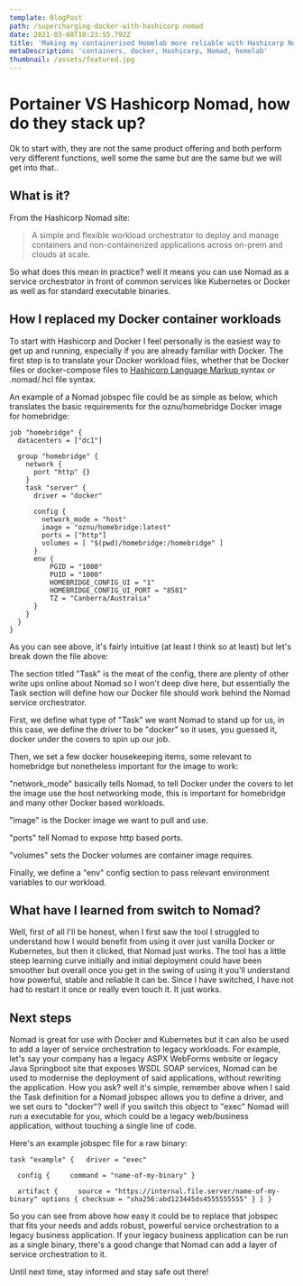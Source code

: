 ```yaml
---
template: BlogPost
path: /supercharging-docker-with-hashicorp nomad
date: 2021-03-08T10:23:55.792Z
title: 'Making my containerised Homelab more reliable with Hashicorp Nomad '
metaDescription: 'containers, docker, Hashicorp, Nomad, homelab'
thumbnail: /assets/featured.jpg
---
```

# Portainer VS Hashicorp Nomad, how do they stack up?

Ok to start with, they are not the same product offering and both perform very different functions, well some the same but are the same but we will get into that..

## What is it?

From the Hashicorp Nomad site:

> A simple and flexible workload orchestrator to deploy and manage containers and non-containerized applications across on-prem and clouds at scale.

So what does this mean in practice? well it means you can use Nomad as a service orchestrator in front of common services like Kubernetes or Docker as well as for standard executable binaries.

## How I replaced my Docker container workloads

To start with Hashicorp and Docker I feel personally is the easiest way to get up and running, especially if you are already familiar with Docker. The first step is to translate your Docker workload files, whether that be Docker files or docker-compose files to [Hashicorp Language Markup ](https://www.nomadproject.io/docs/job-specification)syntax or .nomad/.hcl file syntax.

An example of a Nomad jobspec file could be as simple as below, which translates the basic requirements for the oznu/homebridge Docker image for homebridge:

```
job "homebridge" {
  datacenters = ["dc1"]

  group "homebridge" {
    network {
      port "http" {}
    }  
    task "server" {
      driver = "docker"

      config {
        network_mode = "host"
        image = "oznu/homebridge:latest"
        ports = ["http"]
        volumes = [ "$(pwd)/homebridge:/homebridge" ]
      }
      env {
          PGID = "1000"
          PUID = "1000"
          HOMEBRIDGE_CONFIG_UI = "1"
          HOMEBRIDGE_CONFIG_UI_PORT = "8581"
          TZ = "Canberra/Australia"
      }
    }
  }
}
```

As you can see above, it's fairly intuitive (at least I think so at least) but let's break down the file above:

The section titled "Task" is the meat of the config, there are plenty of other write ups online about Nomad so I won't deep dive here, but essentially the Task section will define how our Docker file should work behind the Nomad service orchestrator.

First, we define what type of "Task" we want Nomad to stand up for us, in this case, we define the driver to be "docker" so it uses, you guessed it, docker under the covers to spin up our job.

Then, we set a few docker housekeeping items, some relevant to homebridge but nonetheless important for the image to work:

"network_mode" basically tells Nomad, to tell Docker under the covers to let the image use the host networking mode, this is important for homebridge and many other Docker based workloads.

"image" is the Docker image we want to pull and use.

"ports" tell Nomad to expose http based ports.

"volumes" sets the Docker volumes are container image requires.

Finally, we define a "env" config section to pass relevant environment variables to our workload.

## What have I learned from switch to Nomad?

Well, first of all I'll be honest, when I first saw the tool I struggled to understand how I would benefit from using it over just vanilla Docker or Kubernetes, but then it clicked, that Nomad just works. The tool has a little steep learning curve initially and initial deployment could have been smoother but overall once you get in the swing of using it you'll understand how powerful, stable and reliable it can be. Since I have switched, I have not had to restart it once or really even touch it. It just works. 

## Next steps

Nomad is great for use with Docker and Kubernetes but it can also be used to add a layer of service orchestration to legacy workloads. For example, let's say your company has a legacy ASPX WebForms website or legacy Java Springboot site that exposes WSDL SOAP services, Nomad can be used to modernise the deployment of said applications, without rewriting the application. How you ask? well it's simple, remember above when I said the Task definition for a Nomad jobspec allows you to define a driver, and we set ours to "docker"? well if you switch this object to "exec" Nomad will run a executable for you, which could be a legacy web/business application, without touching a single line of code.

Here's an example jobspec file for a raw binary:

`task "example" {   driver = "exec"`

`  config {     command = "name-of-my-binary"
  }`

`  artifact {     source = "https://internal.file.server/name-of-my-binary"
    options {
      checksum = "sha256:abd123445ds4555555555"
    }
  }
}`

So you can see from above how easy it could be to replace that jobspec that fits your needs and adds robust, powerful service orchestration to a legacy business application. If your legacy business application can be run as a single binary, there's a good change that Nomad can add a layer of service orchestration to it.

Until next time, stay informed and stay safe out there!
